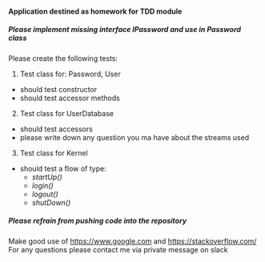 #### Application destined as homework for TDD module

##### Please implement missing interface *IPassword* and use in *Password* class

Please create the following tests:
1. Test class for: Password, User
* should test constructor
* should test accessor methods
2. Test class for UserDatabase
* should test accessors
* please write down any question you ma have about the streams used
3. Test class for Kernel
* should test a flow of type:
  - *startUp()*
  - *login()*
  - *logout()*
  - *shutDown()*

##### Please refrain from pushing code into the repository

Make good use of https://www.google.com and https://stackoverflow.com/
For any questions please contact me via private message on slack
